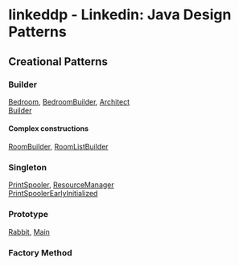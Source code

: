 linkeddp - Linkedin: Java Design Patterns
=========================================

Creational Patterns
-------------------

### Builder
[Bedroom](src/main/java/learn/oop/linkeddp/creational/builder/Bedroom.java),
[BedroomBuilder](src/main/java/learn/oop/linkeddp/creational/builder/BedroomBuilder.java),
[Architect](src/main/java/learn/oop/linkeddp/creational/builder/Architect.java)  
[Builder](src/main/java/learn/oop/linkeddp/creational/builder/Builder.java)  

#### Complex constructions
[RoomBuilder](src/main/java/learn/oop/linkeddp/creational/builder/RoomBuilder.java),
[RoomListBuilder](src/main/java/learn/oop/linkeddp/creational/builder/RoomListBuilder.java)  


### Singleton
[PrintSpooler](src/main/java/learn/oop/linkeddp/creational/singleton/PrintSpooler.java),
[ResourceManager](src/main/java/learn/oop/linkeddp/creational/singleton/ResourceManager.java)  
[PrintSpoolerEarlyInitialized](src/main/java/learn/oop/linkeddp/creational/singleton/PrintSpoolerEarlyInitialized.java)  


### Prototype
[Rabbit](src/main/java/learn/oop/linkeddp/creational/prototype/Rabbit.java),
[Main](src/main/java/learn/oop/linkeddp/creational/prototype/Main.java)


### Factory Method
